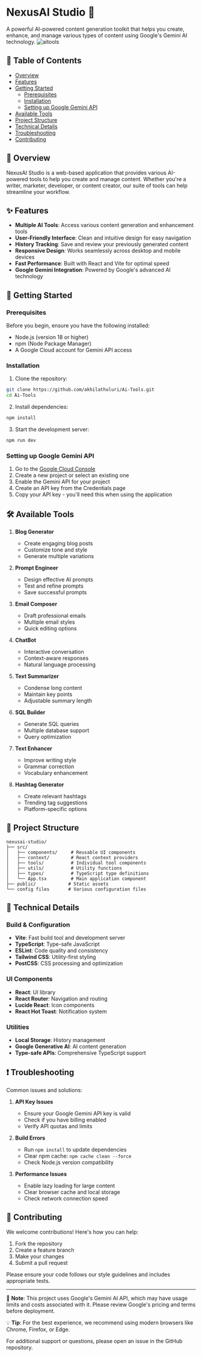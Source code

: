 # NexusAI Studio 🤖

A powerful AI-powered content generation toolkit that helps you create, enhance, and manage various types of content using Google's Gemini AI technology.
![aitools](https://github.com/user-attachments/assets/eabd8f9f-15b8-4a0a-a871-358b045d44c6)

## 📑 Table of Contents
- [Overview](#overview)
- [Features](#features)
- [Getting Started](#getting-started)
  - [Prerequisites](#prerequisites)
  - [Installation](#installation)
  - [Setting up Google Gemini API](#setting-up-google-gemini-api)
- [Available Tools](#available-tools)
- [Project Structure](#project-structure)
- [Technical Details](#technical-details)
- [Troubleshooting](#troubleshooting)
- [Contributing](#contributing)

## 🎯 Overview

NexusAI Studio is a web-based application that provides various AI-powered tools to help you create and manage content. Whether you're a writer, marketer, developer, or content creator, our suite of tools can help streamline your workflow.


## ✨ Features

- **Multiple AI Tools**: Access various content generation and enhancement tools
- **User-Friendly Interface**: Clean and intuitive design for easy navigation
- **History Tracking**: Save and review your previously generated content
- **Responsive Design**: Works seamlessly across desktop and mobile devices
- **Fast Performance**: Built with React and Vite for optimal speed
- **Google Gemini Integration**: Powered by Google's advanced AI technology

## 🚀 Getting Started

### Prerequisites

Before you begin, ensure you have the following installed:
- Node.js (version 18 or higher)
- npm (Node Package Manager)
- A Google Cloud account for Gemini API access

### Installation

1. Clone the repository:
```bash
git clone https://github.com/akhilathuluri/Ai-Tools.git
cd Ai-Tools
```

2. Install dependencies:
```bash
npm install
```

3. Start the development server:
```bash
npm run dev
```

### Setting up Google Gemini API

1. Go to the [Google Cloud Console](https://console.cloud.google.com)
2. Create a new project or select an existing one
3. Enable the Gemini API for your project
4. Create an API key from the Credentials page
5. Copy your API key - you'll need this when using the application

## 🛠 Available Tools

1. **Blog Generator**
   - Create engaging blog posts
   - Customize tone and style
   - Generate multiple variations

2. **Prompt Engineer**
   - Design effective AI prompts
   - Test and refine prompts
   - Save successful prompts

3. **Email Composer**
   - Draft professional emails
   - Multiple email styles
   - Quick editing options

4. **ChatBot**
   - Interactive conversation
   - Context-aware responses
   - Natural language processing

5. **Text Summarizer**
   - Condense long content
   - Maintain key points
   - Adjustable summary length

6. **SQL Builder**
   - Generate SQL queries
   - Multiple database support
   - Query optimization

7. **Text Enhancer**
   - Improve writing style
   - Grammar correction
   - Vocabulary enhancement

8. **Hashtag Generator**
   - Create relevant hashtags
   - Trending tag suggestions
   - Platform-specific options

## 📁 Project Structure

```
nexusai-studio/
├── src/
│   ├── components/     # Reusable UI components
│   ├── context/        # React context providers
│   ├── tools/          # Individual tool components
│   ├── utils/          # Utility functions
│   ├── types/          # TypeScript type definitions
│   └── App.tsx         # Main application component
├── public/            # Static assets
└── config files       # Various configuration files
```

## 🔧 Technical Details

### Build & Configuration
- **Vite**: Fast build tool and development server
- **TypeScript**: Type-safe JavaScript
- **ESLint**: Code quality and consistency
- **Tailwind CSS**: Utility-first styling
- **PostCSS**: CSS processing and optimization

### UI Components
- **React**: UI library
- **React Router**: Navigation and routing
- **Lucide React**: Icon components
- **React Hot Toast**: Notification system

### Utilities
- **Local Storage**: History management
- **Google Generative AI**: AI content generation
- **Type-safe APIs**: Comprehensive TypeScript support

## ❗ Troubleshooting

Common issues and solutions:

1. **API Key Issues**
   - Ensure your Google Gemini API key is valid
   - Check if you have billing enabled
   - Verify API quotas and limits

2. **Build Errors**
   - Run `npm install` to update dependencies
   - Clear npm cache: `npm cache clean --force`
   - Check Node.js version compatibility

3. **Performance Issues**
   - Enable lazy loading for large content
   - Clear browser cache and local storage
   - Check network connection speed

## 🤝 Contributing

We welcome contributions! Here's how you can help:

1. Fork the repository
2. Create a feature branch
3. Make your changes
4. Submit a pull request

Please ensure your code follows our style guidelines and includes appropriate tests.

---

📝 **Note**: This project uses Google's Gemini AI API, which may have usage limits and costs associated with it. Please review Google's pricing and terms before deployment.

💡 **Tip**: For the best experience, we recommend using modern browsers like Chrome, Firefox, or Edge.

For additional support or questions, please open an issue in the GitHub repository.

